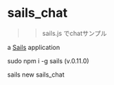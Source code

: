 # sails_chat

>> sails.js でchatサンプル

a [Sails](http://sailsjs.org) application


sudo npm i -g sails
(v.0.11.0)

sails new sails_chat
